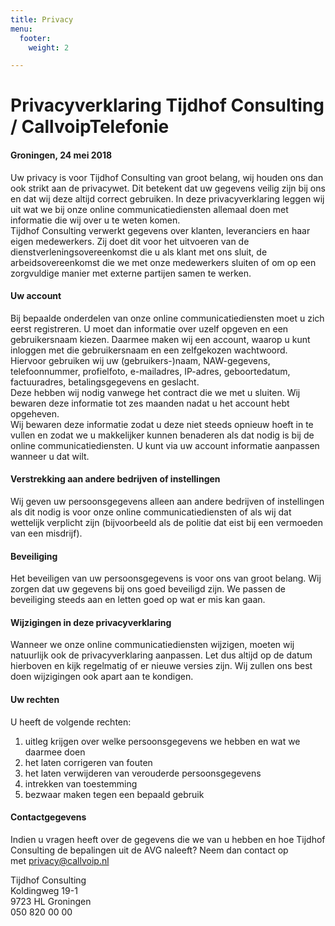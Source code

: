 ```yaml
---
title: Privacy
menu:
  footer:
    weight: 2

---
```


# Privacyverklaring Tijdhof Consulting / CallvoipTelefonie

#### Groningen, 24 mei 2018

Uw privacy is voor Tijdhof Consulting van groot belang, wij houden ons dan ook strikt aan de privacywet. Dit betekent dat uw gegevens veilig zijn bij ons en dat wij deze altijd correct gebruiken. In deze privacyverklaring leggen wij uit wat we bij onze online communicatiediensten allemaal doen met informatie die wij over u te weten komen.  
Tijdhof Consulting verwerkt gegevens over klanten, leveranciers en haar eigen medewerkers. Zij doet dit voor het uitvoeren van de dienstverleningsovereenkomst die u als klant met ons sluit, de arbeidsovereenkomst die we met onze medewerkers sluiten of om op een zorgvuldige manier met externe partijen samen te werken.

#### Uw account

Bij bepaalde onderdelen van onze online communicatiediensten moet u zich eerst registreren. U moet dan informatie over uzelf opgeven en een gebruikersnaam kiezen. Daarmee maken wij een account, waarop u kunt inloggen met die gebruikersnaam en een zelfgekozen wachtwoord.  
Hiervoor gebruiken wij uw (gebruikers-)naam, NAW-gegevens, telefoonnummer, profielfoto, e-mailadres, IP-adres, geboortedatum, factuuradres, betalingsgegevens en geslacht.  
Deze hebben wij nodig vanwege het contract die we met u sluiten. Wij bewaren deze informatie tot zes maanden nadat u het account hebt opgeheven.  
Wij bewaren deze informatie zodat u deze niet steeds opnieuw hoeft in te vullen en zodat we u makkelijker kunnen benaderen als dat nodig is bij de online communicatiediensten. U kunt via uw account informatie aanpassen wanneer u dat wilt.

#### Verstrekking aan andere bedrijven of instellingen

Wij geven uw persoonsgegevens alleen aan andere bedrijven of instellingen als dit nodig is voor onze online communicatiediensten of als wij dat wettelijk verplicht zijn (bijvoorbeeld als de politie dat eist bij een vermoeden van een misdrijf).

#### Beveiliging

Het beveiligen van uw persoonsgegevens is voor ons van groot belang. Wij zorgen dat uw gegevens bij ons goed beveiligd zijn. We passen de beveiliging steeds aan en letten goed op wat er mis kan gaan.

#### Wijzigingen in deze privacyverklaring

Wanneer we onze online communicatiediensten wijzigen, moeten wij natuurlijk ook de privacyverklaring aanpassen. Let dus altijd op de datum hierboven en kijk regelmatig of er nieuwe versies zijn. Wij zullen ons best doen wijzigingen ook apart aan te kondigen.

#### Uw rechten

U heeft de volgende rechten:

1. uitleg krijgen over welke persoonsgegevens we hebben en wat we daarmee doen
2. het laten corrigeren van fouten
3. het laten verwijderen van verouderde persoonsgegevens
4. intrekken van toestemming
5. bezwaar maken tegen een bepaald gebruik

#### Contactgegevens

Indien u vragen heeft over de gegevens die we van u hebben en hoe Tijdhof Consulting de bepalingen uit de AVG naleeft? Neem dan contact op met [privacy@callvoip.nl](mailto:privacy@callvoip.nl)  
  
Tijdhof Consulting  
Koldingweg 19-1  
9723 HL Groningen  
050 820 00 00